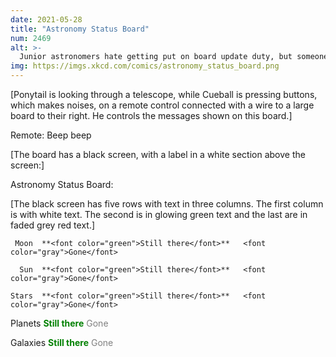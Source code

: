 ```yaml
---
date: 2021-05-28
title: "Astronomy Status Board"
num: 2469
alt: >-
  Junior astronomers hate getting put on board update duty, but someone's gotta make sure that stuff is still up there.
img: https://imgs.xkcd.com/comics/astronomy_status_board.png
---
```

[Ponytail is looking through a telescope, while Cueball is pressing buttons, which makes noises, on a remote control connected with a wire to a large board to their right. He controls the messages shown on this board.]

Remote: Beep beep

[The board has a black screen, with a label in a white section above the screen:]

Astronomy Status Board:

[The black screen has five rows with text in three columns. The first column is with white text. The second is in glowing green text and the last are in faded grey red text.]

     Moon  **<font color="green">Still there</font>**   <font color="gray">Gone</font>

      Sun  **<font color="green">Still there</font>**   <font color="gray">Gone</font>

    Stars  **<font color="green">Still there</font>**   <font color="gray">Gone</font>

  Planets  **<font color="green">Still there</font>**   <font color="gray">Gone</font>

 Galaxies  **<font color="green">Still there</font>**   <font color="gray">Gone</font>